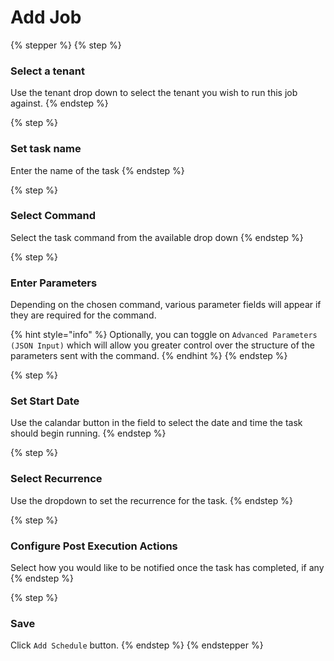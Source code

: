# Add Job

{% stepper %}
{% step %}
### Select a tenant

Use the tenant drop down to select the tenant you wish to run this job against.
{% endstep %}

{% step %}
### Set task name

Enter the name of the task
{% endstep %}

{% step %}
### Select Command

Select the task command from the available drop down
{% endstep %}

{% step %}
### Enter Parameters

Depending on the chosen command, various parameter fields will appear if they are required for the command.

{% hint style="info" %}
Optionally, you can toggle on `Advanced Parameters (JSON Input)` which will allow you greater control over the structure of the parameters sent with the command.
{% endhint %}
{% endstep %}

{% step %}
### Set Start Date

Use the calandar button in the field to select the date and time the task should begin running.
{% endstep %}

{% step %}
### Select Recurrence

Use the dropdown to set the recurrence for the task.
{% endstep %}

{% step %}
### Configure Post Execution Actions

Select how you would like to be notified once the task has completed, if any
{% endstep %}

{% step %}
### Save

Click `Add Schedule` button.
{% endstep %}
{% endstepper %}
